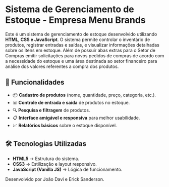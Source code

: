 # Sistema de Gerenciamento de Estoque - Empresa Menu Brands

Este é um sistema de gerenciamento de estoque desenvolvido utilizando **HTML, CSS e JavaScript**. O sistema permite controlar o inventário de produtos, registrar entradas e saídas, e visualizar informações detalhadas sobre os itens em estoque. Além de possuir abas extras para o Setor de Compras emitir solicitações
para novos pedidos de compras de acordo com a necessidade do estoque e uma área destinada ao setor financeiro para análise dos valores referentes a compra dos produtos.

## 🚀 Funcionalidades

- 📦 **Cadastro de produtos** (nome, quantidade, preço, categoria, etc.).
- 📊 **Controle de entrada e saída** de produtos no estoque.
- 🔍 **Pesquisa e filtragem** de produtos.
- 📋 **Interface amigável e responsiva** para melhor usabilidade.
- 📈 **Relatórios básicos** sobre o estoque disponível.

## 🛠 Tecnologias Utilizadas

- **HTML5** → Estrutura do sistema.
- **CSS3** → Estilização e layout responsivo.
- **JavaScript (Vanilla JS)** → Lógica de funcionamento.

Desenvolvido por João Davi e Erick Sanderson.


